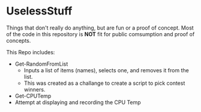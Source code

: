 # UselessStuff
Things that don't really do anything, but are fun or a proof of concept.  Most of the code in this repository is **NOT** fit for public comsumption and proof of concepts.

This Repo includes:
* Get-RandomFromList
  * Inputs a list of items (names), selects one, and removes it from the list.
  * This was created as a challange to create a script to pick contest winners.
* Get-CPUTemp
 * Attempt at displaying and recording the CPU Temp
